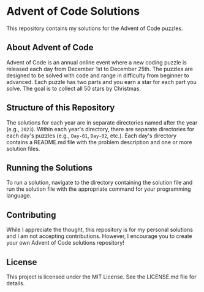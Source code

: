 # Advent of Code Solutions

This repository contains my solutions for the Advent of Code puzzles.

## About Advent of Code

Advent of Code is an annual online event where a new coding puzzle is released each day from December 1st to December 25th. The puzzles are designed to be solved with code and range in difficulty from beginner to advanced. Each puzzle has two parts and you earn a star for each part you solve. The goal is to collect all 50 stars by Christmas.

## Structure of this Repository

The solutions for each year are in separate directories named after the year (e.g., `2023`). Within each year's directory, there are separate directories for each day's puzzles (e.g., `Day-01`, `Day-02`, etc.). Each day's directory contains a README.md file with the problem description and one or more solution files.

## Running the Solutions

To run a solution, navigate to the directory containing the solution file and run the solution file with the appropriate command for your programming language.

## Contributing

While I appreciate the thought, this repository is for my personal solutions and I am not accepting contributions. However, I encourage you to create your own Advent of Code solutions repository!

## License

This project is licensed under the MIT License. See the LICENSE.md file for details.

